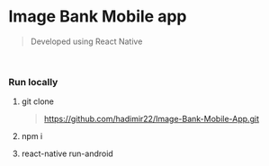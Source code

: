 # **Image Bank Mobile app**

> Developed using React Native

 <br />

### **Run locally**

1.  git clone

    > https://github.com/hadimir22/Image-Bank-Mobile-App.git

2.  npm i

3.  react-native run-android
